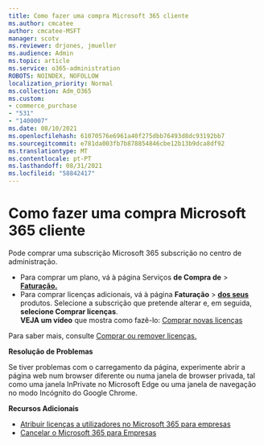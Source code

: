 ```yaml
---
title: Como fazer uma compra Microsoft 365 cliente
ms.author: cmcatee
author: cmcatee-MSFT
manager: scotv
ms.reviewer: drjones, jmueller
ms.audience: Admin
ms.topic: article
ms.service: o365-administration
ROBOTS: NOINDEX, NOFOLLOW
localization_priority: Normal
ms.collection: Adm_O365
ms.custom:
- commerce_purchase
- "531"
- "1400007"
ms.date: 08/10/2021
ms.openlocfilehash: 61070576e6961a40f275dbb76493d8dc93192bb7
ms.sourcegitcommit: e781da003fb7b878854846cbe12b13b9dca8df92
ms.translationtype: MT
ms.contentlocale: pt-PT
ms.lasthandoff: 08/31/2021
ms.locfileid: "58842417"
---
```

# <a name="how-to-make-a-microsoft-365-purchase"></a>Como fazer uma compra Microsoft 365 cliente

Pode comprar uma subscrição Microsoft 365 subscrição no centro de administração.
  
- Para comprar um plano, vá à página Serviços **de Compra de** \> **[Faturação.](https://go.microsoft.com/fwlink/p/?linkid=868433)**
- Para comprar licenças adicionais, vá à página **Faturação** \> **[dos seus](https://go.microsoft.com/fwlink/p/?linkid=842054)** produtos. Selecione a subscrição que pretende alterar e, em seguida, **selecione Comprar licenças**.\
**VEJA um vídeo** que mostra como fazê-lo: [Comprar novas licenças](https://go.microsoft.com/fwlink/p/?linkid=2154857)
  
Para saber mais, consulte [Comprar ou remover licenças.](https://docs.microsoft.com/microsoft-365/commerce/licenses/buy-licenses)

**Resolução de Problemas**

Se tiver problemas com o carregamento da página, experimente abrir a página web num browser diferente ou numa janela de browser privada, tal como uma janela InPrivate no Microsoft Edge ou uma janela de navegação no modo Incógnito do Google Chrome.

**Recursos Adicionais**
  
- [Atribuir licenças a utilizadores no Microsoft 365 para empresas](https://docs.microsoft.com/microsoft-365/admin/add-users/add-users)
- [Cancelar o Microsoft 365 para Empresas](https://docs.microsoft.com/microsoft-365/commerce/subscriptions/cancel-your-subscription)